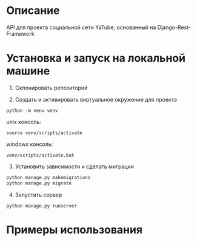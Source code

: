 # Описание
API для проекта социальной сети YaTube, основанный на Django-Rest-Framework

# Установка и запуск на локальной машине
1. Склонировать репозиторий

2. Создать и активировать виртуальное окружение для проекта

```python -m venv venv```

unix консоль:

```source venv/scripts/activate```

windows консоль:

```venv/scripts/activate.bat```

3. Установить зависимости и сделать миграции

```python pip install -r requirements.txt
python manage.py makemigrations
python manage.py migrate
```

4. Запустить сервер

```python manage.py runserver```

# Примеры использования
